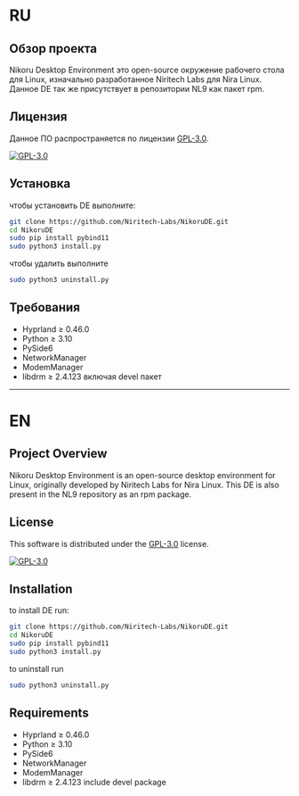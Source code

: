 
# RU
## Обзор проекта
Nikoru Desktop Environment это open-source окружение рабочего стола для Linux, изначально разработанное Niritech Labs для Nira Linux.
Данное DE так же присутствует в репозитории NL9 как пакет rpm. 

## Лицензия
Данное ПО распространяется по лицензии [GPL-3.0](LICENSE). 

[![GPL-3.0](https://img.shields.io/badge/License-GPL_v3-blue.svg)](https://www.gnu.org/licenses/gpl-3.0)

## Установка

чтобы установить DE выполните: 
```bash
git clone https://github.com/Niritech-Labs/NikoruDE.git
cd NikoruDE
sudo pip install pybind11 
sudo python3 install.py
```
чтобы удалить выполните 
```bash
sudo python3 uninstall.py
```

## Требования
- Hyprland ≥ 0.46.0
- Python ≥ 3.10
- PySide6 
- NetworkManager 
- ModemManager 
- libdrm ≥ 2.4.123 включая devel пакет
  
---

# EN
## Project Overview
Nikoru Desktop Environment is an open-source desktop environment for Linux, originally developed by Niritech Labs for Nira Linux.
This DE is also present in the NL9 repository as an rpm package. 

## License
This software is distributed under the [GPL-3.0](LICENSE) license. 

[![GPL-3.0](https://img.shields.io/badge/License-GPL_v3-blue.svg)](https://www.gnu.org/licenses/gpl-3.0)

## Installation

to install DE run: 
```bash
git clone https://github.com/Niritech-Labs/NikoruDE.git
cd NikoruDE
sudo pip install pybind11  
sudo python3 install.py
```
to uninstall run 
```bash
sudo python3 uninstall.py
```

## Requirements
- Hyprland ≥ 0.46.0
- Python ≥ 3.10
- PySide6 
- NetworkManager 
- ModemManager
- libdrm ≥ 2.4.123 include devel package

